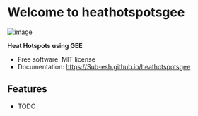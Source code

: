 # Welcome to heathotspotsgee


[![image](https://img.shields.io/pypi/v/heathotspotsgee.svg)](https://pypi.python.org/pypi/heathotspotsgee)


**Heat Hotspots using GEE**


-   Free software: MIT license
-   Documentation: <https://Sub-esh.github.io/heathotspotsgee>
    

## Features

-   TODO
